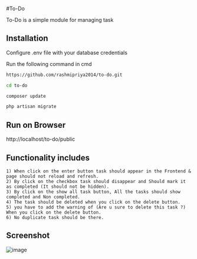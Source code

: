 #To-Do

To-Do is a simple module for managing task

## Installation
Configure .env file with your database credentials

Run the following command in cmd

```bash
https://github.com/rashmipriya2014/to-do.git

cd to-do

composer update

php artisan migrate
```
## Run on Browser
http://localhost/to-do/public

## Functionality includes

```
1) When click on the enter button task should appear in the Frontend & page should not reload and refresh.
2) By click on the checkbox task should disappear and Should mark it as completed (It should not be hidden).
3) By click on the show all task button, All the tasks should show completed and Non completed.
4) The task should be deleted when you click on the delete button.
5) you have to add the warning of (Are u sure to delete this task ?) When you click on the delete button.
6) No duplicate task should be there.
```

## Screenshot
![image](https://user-images.githubusercontent.com/36446909/103092744-45dce600-461e-11eb-9ca6-b4bb094d01a3.png)
